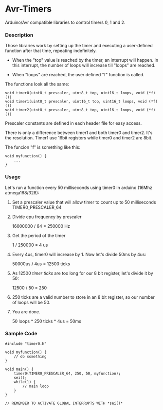 Avr-Timers
==============================================================================================

Arduino/Avr compatible libraries to control timers 0, 1 and 2.

### Description

Those libraries work by setting up the timer and executing a user-defined function after
that time, repeating indefinitely.

- When the "top" value is reached by the timer, an interrupt will happen. In this interrupt,
the number of loops will increase till "loops" are reached.

- When "loops" are reached, the user defined "f" function is called.

The functions look all the same:

	void timer0(uint8_t prescaler, uint8_t top, uint16_t loops, void (*f)())
	void timer1(uint8_t prescaler, uint16_t top, uint16_t loops, void (*f)())
	void timer2(uint8_t prescaler, uint8_t top, uint16_t loops, void (*f)())

Prescaler constants are defined in each header file for easy access.

There is only a difference between timer1 and both timer0 and timer2. It's the resolution.
Timer1 use 16bit registers while timer0 and timer2 are 8bit.

The funcion "f" is something like this:

	void myfunction() {
		...
	}
	
### Usage

Let's run a function every 50 milliseconds using timer0 in arduino (16Mhz atmega168/328):

1. Set a prescaler value that will allow timer to count up to 50 milliseconds
	TIMER0_PRESCALER_64
		
2. Divide cpu frequency by prescaler
		
	16000000 / 64 = 250000 Hz

3. Get the period of the timer

	1 / 250000 = 4 us
	
4. Every 4us, timer0 will increase by 1. Now let's divide 50ms by 4us:
	
	50000us / 4us = 12500 ticks
	
5. As 12500 *timer ticks* are too long for our 8 bit register, let's divide it by 50:
	
	12500 / 50 = 250
		
6. 250 ticks are a valid number to store in an 8 bit register, so our number of loops
will be 50.
	
7. You are done.
	
	50 loops * 250 ticks * 4us = 50ms

### Sample Code
	
	#include "timer0.h"
		
	void myfunction() {
		// do something
	}
		
	void main() {
		timer0(TIMER0_PRESCALER_64, 250, 50, myfunction);
		sei();
		while(1) {
			// main loop
		}
	}

	// REMEMBER TO ACTIVATE GLOBAL INTERRUPTS WITH *sei()*

